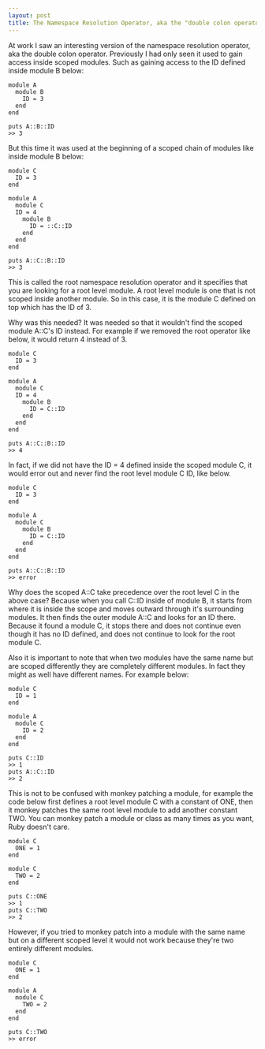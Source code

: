 ```yaml
---
layout: post
title: The Namespace Resolution Operator, aka the "double colon operator"
---
```


At work I saw an interesting version of the namespace resolution operator, aka the double colon operator.  Previously I had only seen it used to gain access inside scoped modules.  Such as gaining access to the ID defined inside module B below:

```
module A
  module B
    ID = 3
  end
end

puts A::B::ID
>> 3
```

But this time it was used at the beginning of a scoped chain of modules like inside module B below:

```
module C
  ID = 3
end

module A
  module C
  ID = 4
    module B
      ID = ::C::ID
    end
  end
end

puts A::C::B::ID
>> 3
```

This is called the root namespace resolution operator and it specifies that you are looking for a root level module.  A root level module is one that is not scoped inside another module.  So in this case, it is the module C defined on top which has the ID of 3.

Why was this needed?  It was needed so that it wouldn't find the scoped module A::C's ID instead.  For example if we removed the root operator like below, it would return 4 instead of 3.

```
module C
  ID = 3
end

module A
  module C
  ID = 4
    module B
      ID = C::ID
    end
  end
end

puts A::C::B::ID
>> 4
```

In fact, if we did not have the ID = 4 defined inside the scoped module C, it would error out and never find the root level module C ID, like below.

```
module C
  ID = 3
end

module A
  module C
    module B
      ID = C::ID
    end
  end
end

puts A::C::B::ID
>> error
```

Why does the scoped A::C take precedence over the root level C in the above case?
Because when you call C::ID inside of module B, it starts from where it is inside the scope and moves outward through it's surrounding modules.  It then finds the outer module A::C and looks for an ID there.  Because it found a module C, it stops there and does not continue even though it has no ID defined, and does not continue to look for the root module C.

Also it is important to note that when two modules have the same name but are scoped differently they are completely different modules.  In fact they might as well have different names.  For example below:

```
module C
  ID = 1
end

module A
  module C
    ID = 2
  end
end

puts C::ID
>> 1
puts A::C::ID
>> 2
```

This is not to be confused with monkey patching a module, for example the code below first defines a root level module C with a constant of ONE, then it monkey patches the same root level module to add another constant TWO.  You can monkey patch a module or class as many times as you want, Ruby doesn't care.

```
module C
  ONE = 1
end

module C
  TWO = 2
end

puts C::ONE
>> 1
puts C::TWO
>> 2
```

However, if you tried to monkey patch into a module with the same name but on a different scoped level it would not work because they're two entirely different modules.

```
module C
  ONE = 1
end

module A
  module C
    TWO = 2
  end
end

puts C::TWO
>> error
```
